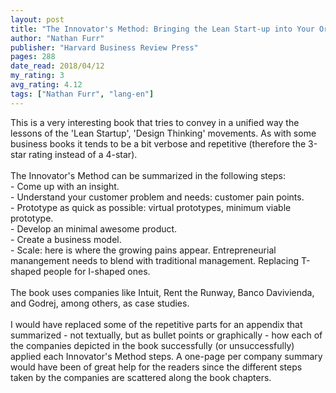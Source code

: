 ```yaml
---
layout: post
title: "The Innovator's Method: Bringing the Lean Start-up into Your Organization"
author: "Nathan Furr"
publisher: "Harvard Business Review Press"
pages: 288
date_read: 2018/04/12
my_rating: 3
avg_rating: 4.12
tags: ["Nathan Furr", "lang-en"]
---
```


This is a very interesting book that tries to convey in a unified way the lessons of the 'Lean Startup', 'Design Thinking' movements. As with some business books it tends to be a bit verbose and repetitive (therefore the 3-star rating instead of a 4-star). <br/><br/>The Innovator's Method can be summarized in the following steps: <br/>- Come up with an insight. <br/>- Understand your customer problem and needs: customer pain points. <br/>- Prototype as quick as possible: virtual prototypes, minimum viable prototype. <br/>- Develop an minimal awesome product.<br/>- Create a business model.<br/>- Scale: here is where the growing pains appear. Entrepreneurial manangement needs to blend with traditional management. Replacing T-shaped people for I-shaped ones. <br/><br/>The book uses companies like Intuit, Rent the Runway, Banco Davivienda, and Godrej, among others, as case studies. <br/><br/>I would have replaced some of the repetitive parts for an appendix that summarized - not textually, but as bullet points or graphically - how each of the companies depicted in the book successfully (or unsuccessfully) applied each Innovator's Method steps. A one-page per company summary would have been of great help for the readers since the different steps taken by the companies are scattered along the book chapters.

